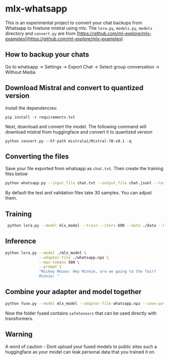 # mlx-whatsapp

This is an experimental project to convert your chat backups from Whatsapp to finetune mistral using mlx. The `lora.py`, `models.py`, `models` directory and `convert.py` are from [https://github.com/ml-explore/mlx-examples](https://github.com/ml-explore/mlx-examples)

## How to backup your chats

Go to whatsapp -> Settings -> Export Chat -> Select group conversation -> Without Media 


## Download Mistral and convert to quantized version

Install the dependencies:

```
pip install -r requirements.txt
```

Next, download and convert the model. The following command will download mistral from huggingface and convert it to quantized version

```
python convert.py --hf-path mistralai/Mistral-7B-v0.1 -q  
```


## Converting the files

Save your file exported from whatsapp as `chat.txt`. Then create the training files below

```bash
python whatsapp.py --input_file chat.txt --output_file chat.jsonl --test_file data/test.jsonl --train_file data/train.jsonl --valid_file data/valid.jsonl
```

By default the test and validation files take 30 samples. You can adjust them.


## Training

```bash
 python lora.py --model mlx_model --train --iters 600 --data ./data --batch-size 2 --adapter-file whatsapp.npz
```

## Inference

```bash
python lora.py --model ./mlx_model \
               --adapter-file ./whatsapp.npz \
               --max-tokens 500 \
               --prompt \
               "Mickey Mouse: Hey Minnie, are we going to the fair?
               Minnie: "
```

## Combine your adapter and model together

```bash
python fuse.py --model mlx_model --adapter-file whatsapp.npz --save-path fused
```

Now the folder fused contains `safetensors` that can be used directly with transformers. 

## Warning

A word of caution - Dont upload your fused models to public sites such a huggingface as your model can leak personal data that you trained it on. 